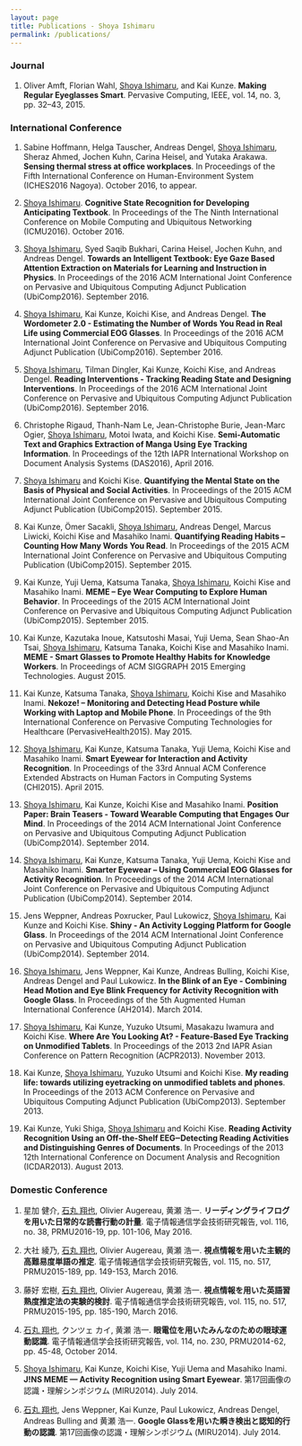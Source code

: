 ```yaml
---
layout: page
title: Publications - Shoya Ishimaru
permalink: /publications/
---
```


### Journal

1. Oliver Amft, Florian Wahl, <u>Shoya Ishimaru</u>, and Kai Kunze. <span style="font-weight: 700;" id="amft2015regular">Making Regular Eyeglasses Smart</span>. Pervasive Computing, IEEE, vol. 14, no. 3, pp. 32–43, 2015.

### International Conference

1. Sabine Hoffmann, Helga Tauscher, Andreas Dengel, <u>Shoya Ishimaru</u>, Sheraz Ahmed, Jochen Kuhn, Carina Heisel, and Yutaka Arakawa. <span style="font-weight: 700;" id="sabine2016sensing">Sensing thermal stress at office workplaces</span>. In Proceedings of the Fifth International Conference on Human-Environment System (ICHES2016 Nagoya). October 2016, to appear.

1. <u>Shoya Ishimaru</u>. <span style="font-weight: 700;" id="sabine2016sensing">Cognitive State Recognition for Developing Anticipating Textbook</span>. In Proceedings of the The Ninth International Conference on Mobile Computing and Ubiquitous Networking (ICMU2016). October 2016.

1. <u>Shoya Ishimaru</u>, Syed Saqib Bukhari, Carina Heisel, Jochen Kuhn, and Andreas Dengel. <span style="font-weight: 700;" id="ishimaru2016textbook">Towards an Intelligent Textbook: Eye Gaze Based Attention Extraction on Materials for Learning and Instruction in Physics</span>. In Proceedings of the 2016 ACM International Joint Conference on Pervasive and Ubiquitous Computing Adjunct Publication (UbiComp2016). September 2016.

1. <u>Shoya Ishimaru</u>, Kai Kunze, Koichi Kise, and Andreas Dengel. <span style="font-weight: 700;" id="ishimaru2016wordometer2">The Wordometer 2.0 - Estimating the Number of Words You Read in Real Life using Commercial EOG Glasses</span>. In Proceedings of the 2016 ACM International Joint Conference on Pervasive and Ubiquitous Computing Adjunct Publication (UbiComp2016). September 2016.

1. <u>Shoya Ishimaru</u>, Tilman Dingler, Kai Kunze, Koichi Kise, and Andreas Dengel. <span style="font-weight: 700;" id="ishimaru2016interventions">Reading Interventions - Tracking Reading State and Designing Interventions</span>. In Proceedings of the 2016 ACM International Joint Conference on Pervasive and Ubiquitous Computing Adjunct Publication (UbiComp2016). September 2016.

1. Christophe Rigaud, Thanh-Nam Le, Jean-Christophe Burie, Jean-Marc Ogier, <u>Shoya Ishimaru</u>, Motoi Iwata, and Koichi Kise. <span style="font-weight: 700;" id="rigaud2016manga">Semi-Automatic Text and Graphics Extraction of Manga Using Eye Tracking Information</span>. In Proceedings of the 12th IAPR International Workshop on Document Analysis Systems (DAS2016), April 2016.

1. <u>Shoya Ishimaru</u> and Koichi Kise. <span style="font-weight: 700;" id="ishimaru2015mental">Quantifying the Mental State on the Basis of Physical and Social Activities</span>. In Proceedings of the 2015 ACM International Joint Conference on Pervasive and Ubiquitous Computing Adjunct Publication (UbiComp2015). September 2015.

1. Kai Kunze, Ömer Sacakli, <u>Shoya Ishimaru</u>, Andreas Dengel, Marcus Liwicki, Koichi Kise and Masahiko Inami. <span style="font-weight: 700;" id="kunze2015habits">Quantifying Reading Habits – Counting How Many Words You Read</span>. In Proceedings of the 2015 ACM International Joint Conference on Pervasive and Ubiquitous Computing Publication (UbiComp2015). September 2015.

1. Kai Kunze, Yuji Uema, Katsuma Tanaka, <u>Shoya Ishimaru</u>, Koichi Kise and Masahiko Inami. <span style="font-weight: 700;" id="kunze2015eyewear">MEME – Eye Wear Computing to Explore Human Behavior</span>. In Proceedings of the 2015 ACM International Joint Conference on Pervasive and Ubiquitous Computing Adjunct Publication (UbiComp2015). September 2015.

1. Kai Kunze, Kazutaka Inoue, Katsutoshi Masai, Yuji Uema, Sean Shao-An Tsai, <u>Shoya Ishimaru</u>, Katsuma Tanaka, Koichi Kise and Masahiko Inami. <span style="font-weight: 700;" id="kunze2015smart">MEME - Smart Glasses to Promote Healthy Habits for Knowledge Workers</span>. In Proceedings of ACM SIGGRAPH 2015 Emerging Technologies. August 2015.

1. Kai Kunze, Katsuma Tanaka, <u>Shoya Ishimaru</u>, Koichi Kise and Masahiko Inami. <span style="font-weight: 700;" id="kunze2015nekoze">Nekoze! – Monitoring and Detecting Head Posture while Working with Laptop and Mobile Phone</span>. In Proceedings of the 9th International Conference on Pervasive Computing Technologies for Healthcare (PervasiveHealth2015). May 2015.

1. <u>Shoya Ishimaru</u>, Kai Kunze, Katsuma Tanaka,  Yuji Uema, Koichi Kise and Masahiko Inami. <span style="font-weight: 700;" id="ishimaru2015smart">Smart Eyewear for Interaction and Activity Recognition</span>. In Proceedings of the 33rd Annual ACM Conference Extended Abstracts on Human Factors in Computing Systems (CHI2015). April 2015.

1. <u>Shoya Ishimaru</u>, Kai Kunze, Koichi Kise and Masahiko Inami. <span style="font-weight: 700;" id="ishimaru2014brain">Position Paper: Brain Teasers - Toward Wearable Computing that Engages Our Mind</span>. In Proceedings of the 2014 ACM International Joint Conference on Pervasive and Ubiquitous Computing Adjunct Publication (UbiComp2014). September 2014.

1. <u>Shoya Ishimaru</u>, Kai Kunze, Katsuma Tanaka, Yuji Uema, Koichi Kise and Masahiko Inami. <span style="font-weight: 700;" id="ishimaru2014smarter">Smarter Eyewear – Using Commercial EOG Glasses for Activity Recognition</span>. In Proceedings of the 2014 ACM International Joint Conference on Pervasive and Ubiquitous Computing Adjunct Publication (UbiComp2014). September 2014.

1. Jens Weppner, Andreas Poxrucker, Paul Lukowicz, <u>Shoya Ishimaru</u>, Kai Kunze and Koichi Kise. <span style="font-weight: 700;" id="weppner2014logging">Shiny - An Activity Logging Platform for Google Glass</span>. In Proceedings of the 2014 ACM International Joint Conference on Pervasive and Ubiquitous Computing Adjunct Publication (UbiComp2014). September 2014.

1. <u>Shoya Ishimaru</u>, Jens Weppner, Kai Kunze, Andreas Bulling, Koichi Kise, Andreas Dengel and Paul Lukowicz. <span style="font-weight: 700;" id="ishimaru2014blink">In the Blink of an Eye - Combining Head Motion and Eye Blink Frequency for Activity Recognition with Google Glass</span>. In Proceedings of the 5th Augmented Human International Conference (AH2014). March 2014.

1. <u>Shoya Ishimaru</u>, Kai Kunze, Yuzuko Utsumi, Masakazu Iwamura and Koichi Kise. <span style="font-weight: 700;" id="ishimaru2013eyetracking">Where Are You Looking At? - Feature-Based Eye Tracking on Unmodified Tablets</span>. In Proceedings of the 2013 2nd IAPR Asian Conference on Pattern Recognition (ACPR2013). November 2013.

1. Kai Kunze, <u>Shoya Ishimaru</u>, Yuzuko Utsumi and Koichi Kise. <span style="font-weight: 700;" id="kunze2013reading">My reading life: towards utilizing eyetracking on unmodified tablets and phones</span>. In Proceedings of the 2013 ACM Conference on Pervasive and Ubiquitous Computing Adjunct Publication (UbiComp2013). September 2013.

1. Kai Kunze, Yuki Shiga, <u>Shoya Ishimaru</u> and Koichi Kise. <span style="font-weight: 700;" id="kunze2013eeg">Reading Activity Recognition Using an Off-the-Shelf EEG‒Detecting Reading Activities and Distinguishing Genres of Documents</span>. In Proceedings of the 2013 12th International Conference on Document Analysis and Recognition (ICDAR2013). August 2013.

### Domestic Conference

1. 星加 健介, <u>石丸 翔也</u>, Olivier Augereau, 黄瀬 浩一. <span style="font-weight: 700;" id="hoshika2016jreading">リーディングライフログを用いた日常的な読書行動の計量</span>. 電子情報通信学会技術研究報告, vol. 116, no. 38, PRMU2016-19, pp. 101-106, May 2016.

1. 大社 綾乃, <u>石丸 翔也</u>, Olivier Augereau, 黄瀬 浩一. <span style="font-weight: 700;" id="okoso2016jdifficult">視点情報を用いた主観的高難易度単語の推定</span>. 電子情報通信学会技術研究報告, vol. 115, no. 517, PRMU2015-189, pp. 149-153, March 2016.

1. 藤好 宏樹, <u>石丸 翔也</u>, Olivier Augereau, 黄瀬 浩一. <span style="font-weight: 700;" id="fujiyoshi2016jskill">視点情報を用いた英語習熟度推定法の実験的検討</span>. 電子情報通信学会技術研究報告, vol. 115, no. 517, PRMU2015-195, pp. 185-190, March 2016.

1. <u>石丸 翔也</u>, クンツェ カイ, 黄瀬 浩一. <span style="font-weight: 700;" id="ishimaru2014jmeme">眼電位を用いたみんなのための眼球運動認識</span>. 電子情報通信学会技術研究報告, vol. 114, no. 230, PRMU2014-62, pp. 45-48, October 2014.

1. <u>Shoya Ishimaru</u>, Kai Kunze, Koichi Kise, Yuji Uema and Masahiko Inami. <span style="font-weight: 700;" id="ishimaru2014meme">J!NS MEME — Activity Recognition using Smart Eyewear</span>. 第17回画像の認識・理解シンポジウム (MIRU2014). July 2014.

1. <u>石丸 翔也</u>, Jens Weppner, Kai Kunze, Paul Lukowicz, Andreas Dengel, Andreas Bulling and 黄瀬 浩一. <span style="font-weight: 700;" id="ishimaru2014jglass">Google Glassを用いた瞬き検出と認知的行動の認識</span>. 第17回画像の認識・理解シンポジウム (MIRU2014). July 2014.